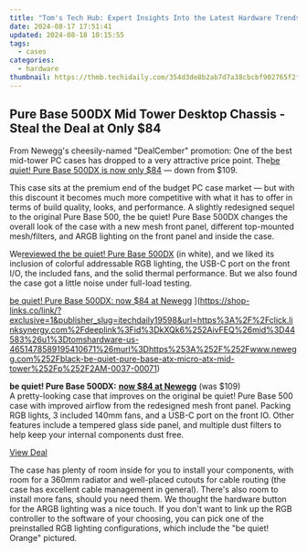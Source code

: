 ```yaml
---
title: "Tom's Tech Hub: Expert Insights Into the Latest Hardware Trends"
date: 2024-08-17 17:51:41
updated: 2024-08-18 10:15:55
tags:
  - cases
categories:
  - hardware
thumbnail: https://thmb.techidaily.com/354d3de8b2ab7d7a38cbcbf902765f2fb1bfbf3c885557e06e23ea74d7f6110b.jpg
---
```


## Pure Base 500DX Mid Tower Desktop Chassis - Steal the Deal at Only $84

From Newegg's cheesily-named "DealCember" promotion: One of the best mid-tower PC cases has dropped to a very attractive price point. The[be quiet! Pure Base 500DX is now only $84](https://shop-links.co/link/?exclusive=1&publisher_slug=itechdaily19598&url=https%3A%2F%2Fclick.linksynergy.com%2Fdeeplink%3Fid%3DkXQk6%252AivFEQ%26mid%3D44583%26u1%3Dtomshardware-us-1891229381448961900%26murl%3Dhttps%253A%252F%252Fwww.newegg.com%252Fblack-be-quiet-pure-base-atx-micro-atx-mid-tower%252Fp%252F2AM-0037-00071) — down from $109\.

 This case sits at the premium end of the budget PC case market — but with this discount it becomes much more competitive with what it has to offer in terms of build quality, looks, and performance. A slightly redesigned sequel to the original Pure Base 500, the be quiet! Pure Base 500DX changes the overall look of the case with a new mesh front panel, different top-mounted mesh/filters, and ARGB lighting on the front panel and inside the case.

 We[reviewed the be quiet! Pure Base 500DX](https://tools.techidaily.com) (in white), and we liked its inclusion of colorful addressable RGB lighting, the USB-C port on the front I/O, the included fans, and the solid thermal performance. But we also found the case got a little noise under full-load testing.

[be quiet! Pure Base 500DX: now $84 at Newegg](https://cdn.mos.cms.futurecdn.net/dR2fCegLx6Gm3Hk4qut4A5-200-100.png "be quiet! Pure Base 500DX: now $84 at Newegg") ](https://shop-links.co/link/?exclusive=1&publisher_slug=itechdaily19598&url=https%3A%2F%2Fclick.linksynergy.com%2Fdeeplink%3Fid%3DkXQk6%252AivFEQ%26mid%3D44583%26u1%3Dtomshardware-us-4651478589195410671%26murl%3Dhttps%253A%252F%252Fwww.newegg.com%252Fblack-be-quiet-pure-base-atx-micro-atx-mid-tower%252Fp%252F2AM-0037-00071)

**be quiet! Pure Base 500DX:** [**now $84 at Newegg**](https://shop-links.co/link/?exclusive=1&publisher_slug=itechdaily19598&url=https%3A%2F%2Fclick.linksynergy.com%2Fdeeplink%3Fid%3DkXQk6%252AivFEQ%26mid%3D44583%26u1%3Dtomshardware-us-1397430558110179915%26murl%3Dhttps%253A%252F%252Fwww.newegg.com%252Fblack-be-quiet-pure-base-atx-micro-atx-mid-tower%252Fp%252F2AM-0037-00071) (was $109)  
 A pretty-looking case that improves on the original be quiet! Pure Base 500 case with improved airflow from the redesigned mesh front panel. Packing RGB lights, 3 included 140mm fans, and a USB-C port on the front IO. Other features include a tempered glass side panel, and multiple dust filters to help keep your internal components dust free.

[View Deal](https://shop-links.co/link/?exclusive=1&publisher_slug=itechdaily19598&url=https%3A%2F%2Fclick.linksynergy.com%2Fdeeplink%3Fid%3DkXQk6%252AivFEQ%26mid%3D44583%26u1%3Dtomshardware-us-4651478589195410671%26murl%3Dhttps%253A%252F%252Fwww.newegg.com%252Fblack-be-quiet-pure-base-atx-micro-atx-mid-tower%252Fp%252F2AM-0037-00071)

 The case has plenty of room inside for you to install your components, with room for a 360mm radiator and well-placed cutouts for cable routing (the case has excellent cable management in general). There's also room to install more fans, should you need them. We thought the hardware button for the ARGB lighting was a nice touch. If you don't want to link up the RGB controller to the software of your choosing, you can pick one of the preinstalled RGB lighting configurations, which include the "be quiet! Orange" pictured.

<ins class="adsbygoogle"
     style="display:block"
     data-ad-format="autorelaxed"
     data-ad-client="ca-pub-7571918770474297"
     data-ad-slot="1223367746"></ins>



<ins class="adsbygoogle"
     style="display:block"
     data-ad-client="ca-pub-7571918770474297"
     data-ad-slot="8358498916"
     data-ad-format="auto"
     data-full-width-responsive="true"></ins>
